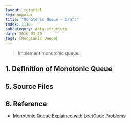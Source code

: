 ```yaml
---
layout: tutorial
key: popular
title: "Monotonic Queue - Draft"
index: 1118
subcategory: data-structure
date: 2016-03-20
tags: [Monotonic Queue]
---
```


> Implement monotonic queue.

## 1. Definition of Monotonic Queue

## 5. Source Files

## 6. Reference
* [Monotonic Queue Explained with LeetCode Problems](https://medium.com/algorithms-and-leetcode/monotonic-queue-explained-with-leetcode-problems-7db7c530c1d6)
